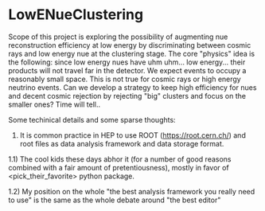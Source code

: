 # LowENueClustering
Scope of this project is exploring the possibility of augmenting nue reconstruction efficiency at low energy by discriminating between cosmic rays and low energy nue at the clustering stage.
The core "physics" idea is the following: since low energy nues have uhm uhm... low energy... their products will not travel far in the detector. We expect events to occupy a reasonably small space. This is not true for cosmic rays or high energy neutrino events. 
Can we develop a strategy to keep high efficiency for nues and decent cosmic rejection by rejecting "big" clusters and focus on the smaller ones? Time will tell..


Some techinical details and some sparse thoughts:
1) It is common practice in HEP to use ROOT (https://root.cern.ch/) and root files as data analysis framework and data storage format. 

1.1) The cool kids these days abhor it (for a number of good reasons combined with a fair amount of pretentiousness), mostly in favor of <pick_their_favorite> python package. 

1.2) My position on the whole "the best analysis framework you really need to use" is the same as the whole debate around "the best editor"
